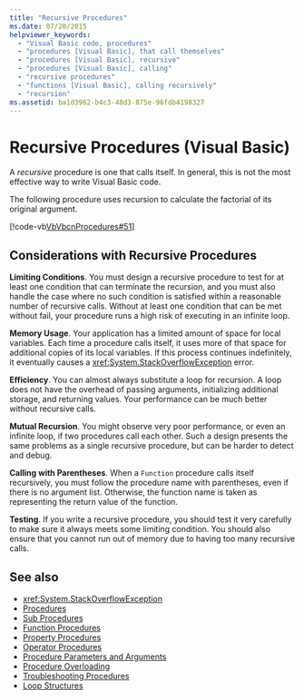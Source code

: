 ```yaml
---
title: "Recursive Procedures"
ms.date: 07/20/2015
helpviewer_keywords:
  - "Visual Basic code, procedures"
  - "procedures [Visual Basic], that call themselves"
  - "procedures [Visual Basic], recursive"
  - "procedures [Visual Basic], calling"
  - "recursive procedures"
  - "functions [Visual Basic], calling recursively"
  - "recursion"
ms.assetid: ba1d3962-b4c3-48d3-875e-96fdb4198327
---
```

# Recursive Procedures (Visual Basic)

A *recursive* procedure is one that calls itself. In general, this is not the most effective way to write Visual Basic code.  
  
 The following procedure uses recursion to calculate the factorial of its original argument.  
  
 [!code-vb[VbVbcnProcedures#51](~/samples/snippets/visualbasic/VS_Snippets_VBCSharp/VbVbcnProcedures/VB/Class1.vb#51)]  
  
## Considerations with Recursive Procedures

 **Limiting Conditions**. You must design a recursive procedure to test for at least one condition that can terminate the recursion, and you must also handle the case where no such condition is satisfied within a reasonable number of recursive calls. Without at least one condition that can be met without fail, your procedure runs a high risk of executing in an infinite loop.

 **Memory Usage**. Your application has a limited amount of space for local variables. Each time a procedure calls itself, it uses more of that space for additional copies of its local variables. If this process continues indefinitely, it eventually causes a <xref:System.StackOverflowException> error.

 **Efficiency**. You can almost always substitute a loop for recursion. A loop does not have the overhead of passing arguments, initializing additional storage, and returning values. Your performance can be much better without recursive calls.

 **Mutual Recursion**. You might observe very poor performance, or even an infinite loop, if two procedures call each other. Such a design presents the same problems as a single recursive procedure, but can be harder to detect and debug.

 **Calling with Parentheses**. When a `Function` procedure calls itself recursively, you must follow the procedure name with parentheses, even if there is no argument list. Otherwise, the function name is taken as representing the return value of the function.

 **Testing**. If you write a recursive procedure, you should test it very carefully to make sure it always meets some limiting condition. You should also ensure that you cannot run out of memory due to having too many recursive calls.

## See also

- <xref:System.StackOverflowException>
- [Procedures](index.md)
- [Sub Procedures](sub-procedures.md)
- [Function Procedures](function-procedures.md)
- [Property Procedures](property-procedures.md)
- [Operator Procedures](operator-procedures.md)
- [Procedure Parameters and Arguments](procedure-parameters-and-arguments.md)
- [Procedure Overloading](procedure-overloading.md)
- [Troubleshooting Procedures](troubleshooting-procedures.md)
- [Loop Structures](../control-flow/loop-structures.md)
